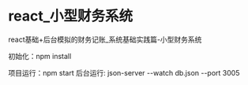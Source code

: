 # react_小型财务系统
react基础+后台模拟的财务记账_系统基础实践篇-小型财务系统

初始化：npm install

项目运行：npm start
后台运行: json-server --watch db.json --port 3005
